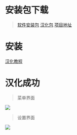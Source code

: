 # 安装包下载

> [软件安装包](https://s3.amazonaws.com/spectacle/downloads/Spectacle+1.2.zip "软件安装包")
[汉化包](https://github.com/sanqiit/spectacle/releases/download/1.2/zh_cn.lproj.zip "汉化包")
[项目地址](https://github.com/eczarny/spectacle "项目地址")

# 安装

[汉化教程](blog.45share.com/ruanjian/44.html "安装教程")

# 汉化成功
> 菜单界面

![](https://github.com/sanqiit/spectacle/blob/master/Snipaste_2019-06-28_17-16-20.jpg)

> 设置界面

![](https://github.com/sanqiit/spectacle/blob/master/Snipaste_2019-06-28_17-16-50.jpg)





